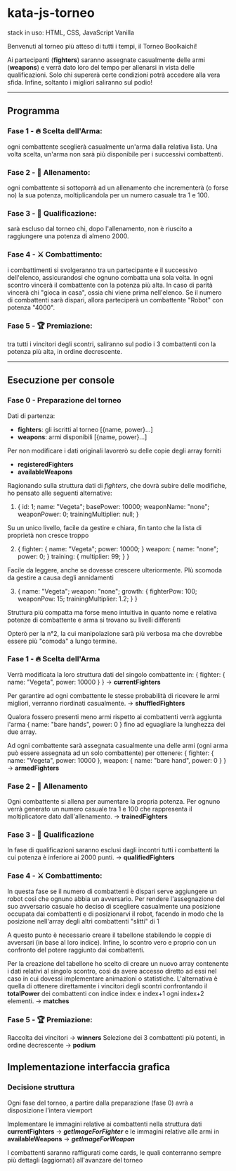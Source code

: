# kata-js-torneo

stack in uso: HTML, CSS, JavaScript Vanilla

Benvenuti al torneo più atteso di tutti i tempi,
il Torneo Boolkaichi!

Ai partecipanti (**fighters**) saranno assegnate casualmente delle armi (**weapons**) e verrà dato loro del tempo per allenarsi in vista delle qualificazioni. Solo chi supererà certe condizioni potrà accedere alla vera sfida. Infine, soltanto i migliori saliranno sul podio!

---

## Programma

### Fase 1 - 🔥 Scelta dell'Arma:

ogni combattente sceglierà casualmente un'arma dalla relativa lista. Una volta scelta, un'arma non sarà più disponibile per i successivi combattenti.

### Fase 2 - 💪 Allenamento:

ogni combattente si sottoporrà ad un allenamento che incrementerà (o forse no) la sua potenza, moltiplicandola per un numero casuale tra 1 e 100.

### Fase 3 - 🎯 Qualificazione:

sarà escluso dal torneo chi, dopo l'allenamento, non è riuscito a raggiungere una potenza di almeno 2000.

### Fase 4 - ⚔️ Combattimento:

i combattimenti si svolgeranno tra un partecipante e il successivo dell'elenco, assicurandosi che ognuno combatta una sola volta.
In ogni scontro vincerà il combattente con la potenza più alta. In caso di parità vincerà chi "gioca in casa", ossia chi viene prima nell'elenco.
Se il numero di combattenti sarà dispari, allora parteciperà un combattente "Robot" con potenza "4000".

### Fase 5 - 🏆 Premiazione:

tra tutti i vincitori degli scontri, saliranno sul podio i 3 combattenti con la potenza più alta, in ordine decrescente.

---

## Esecuzione per console

### Fase 0 - Preparazione del torneo

Dati di partenza:

- **fighters**: gli iscritti al torneo [{name, power}...]
- **weapons**: armi disponibili [{name, power}...]

Per non modificare i dati originali lavorerò su delle copie degli array forniti

- **registeredFighters**
- **availableWeapons**

Ragionando sulla struttura dati di _fighters_, che dovrà subire delle modifiche, ho pensato alle seguenti alternative:

1. {
   id: 1;
   name: "Vegeta";
   basePower: 10000;
   weaponName: "none";
   weaponPower: 0;
   trainingMultiplier: null;
   }
   <!-- totalPower: "(basePower + weaponPower) \* trainingMultiplier"; -->

Su un unico livello, facile da gestire e chiara, fin tanto che la lista di proprietà non cresce troppo

2. {
   fighter: {
   name: "Vegeta";
   power: 10000;
   }
   weapon: {
   name: "none";
   power: 0;
   }
   training: {
   multiplier: 99;
   }
   }
   <!-- totalPower: "(fighter.power + weapon.power) \* training.multiplier"; -->

Facile da leggere, anche se dovesse crescere ulteriormente. PIù scomoda da gestire a causa degli annidamenti

3. {
   name: "Vegeta";
   weapon: "none";
   growth: {
   fighterPow: 100;
   weaponPow: 15;
   trainingMultiplier: 1.2;
   }
   }
   <!-- totalPower: "(growth.fighterPow + growth.weaponPow) \* training.Mod"; -->

Struttura più compatta ma forse meno intuitiva in quanto nome e relativa potenze di combattente e arma si trovano su livelli differenti

Opterò per la n°2, la cui manipolazione sarà più verbosa ma che dovrebbe essere più "comoda" a lungo termine.

### Fase 1 - 🔥 Scelta dell'Arma

Verrà modificata la loro struttura dati del singolo combattente in:
{ fighter: { name: "Vegeta", power: 10000 } }
-> **currentFighters**

Per garantire ad ogni combattente le stesse probabilità di ricevere le armi migliori, verranno riordinati casualmente.
-> **shuffledFighters**

Qualora fossero presenti meno armi rispetto ai combattenti verrà aggiunta l'arma
{ name: "bare hands", power: 0 }
fino ad eguagliare la lunghezza dei due array.

Ad ogni combattente sarà assegnata casualmente una delle armi (ogni arma può essere assegnata ad un solo combattente) per ottenere:
{
fighter: { name: "Vegeta", power: 10000 },
weapon: { name: "bare hand", power: 0 }
}
-> **armedFighters**

### Fase 2 - 💪 Allenamento

Ogni combattente si allena per aumentare la propria potenza.
Per ognuno verrà generato un numero casuale tra 1 e 100 che rappresenta il moltiplicatore dato dall'allenamento.
-> **trainedFighters**

### Fase 3 - 🎯 Qualificazione

In fase di qualificazioni saranno esclusi dagli incontri tutti i combattenti la cui potenza è inferiore ai 2000 punti.
-> **qualifiedFighters**

### Fase 4 - ⚔️ Combattimento:

In questa fase se il numero di combattenti è dispari serve aggiungere un robot così che ognuno abbia un avversario.
Per rendere l'assegnazione del suo avversario casuale ho deciso di scegliere casualmente una posizione occupata dai combattenti e di posizionarvi il robot, facendo in modo che la posizione nell'array degli altri combattenti "slitti" di 1

A questo punto è necessario creare il tabellone stabilendo le coppie di avversari (in base al loro indice).
Infine, lo scontro vero e proprio con un confronto del potere raggiunto dai combattenti.

Per la creazione del tabellone ho scelto di creare un nuovo array contenente i dati relativi al singolo scontro, così da avere accesso diretto ad essi nel caso in cui dovessi implementare animazioni o statistiche. L'alternativa è quella di ottenere direttamente i vincitori degli scontri confrontando il **totalPower** dei combattenti con indice index e index+1 ogni index+2 elementi.
-> **matches**

### Fase 5 - 🏆 Premiazione:

Raccolta dei vincitori
-> **winners**
Selezione dei 3 combattenti più potenti, in ordine decrescente
-> **podium**

## Implementazione interfaccia grafica

### Decisione struttura

Ogni fase del torneo, a partire dalla preparazione (fase 0) avrà a disposizione l'intera viewport

Implementare le immagini relative ai combattenti nella struttura dati **currentFighters**
-> **_getImageForFighter_**
e le immagini relative alle armi in **availableWeapons**
-> **_getImageForWeapon_**

I combattenti saranno raffigurati come cards, le quali conterranno sempre più dettagli (aggiornati) all'avanzare del torneo
